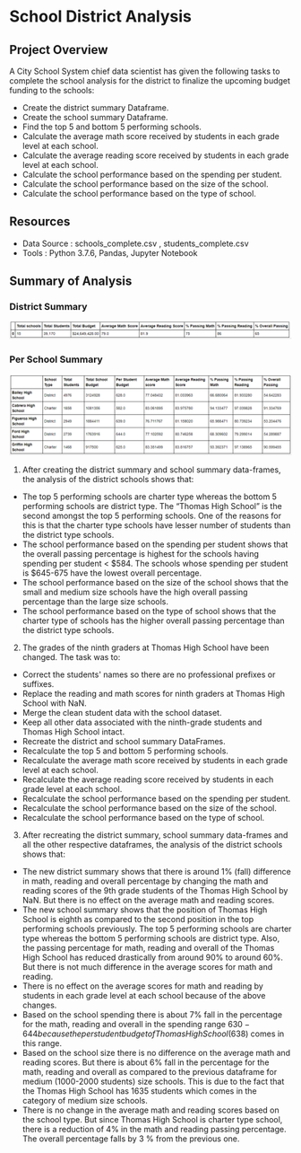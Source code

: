 # School District Analysis

## Project Overview 
A City School System chief data scientist has given the following tasks to complete the school analysis for the district to finalize the upcoming budget funding to the schools:
- Create the district summary Dataframe.
- Create the school summary Dataframe. 
- Find the top 5 and bottom 5 performing schools. 
- Calculate the average math score received by students in each grade level at each school. 
- Calculate the average reading score received by students in each grade level at each school. 
- Calculate the school performance based on the spending per student. 
- Calculate the school performance based on the size of the school. 
- Calculate the school performance based on the type of school. 

## Resources 
- Data Source : schools_complete.csv , students_complete.csv 
- Tools : Python 3.7.6, Pandas, Jupyter Notebook 
 
## Summary of Analysis

### District Summary

![alt text](https://github.com/ArchanaRohilla/School_District_Analysis/blob/master/images/district_summary.png)


### Per School Summary

![alt text](https://github.com/ArchanaRohilla/School_District_Analysis/blob/master/images/per_school_summary.png)


1. After creating the district summary and school summary data-frames, the analysis of the district schools shows that: 
- The top 5 performing schools are charter type whereas the bottom 5 performing schools are district type. The “Thomas High School” is the second amongst the top 5 performing schools. One of the reasons for this is that the charter type schools have lesser number of students than the district type schools. 
- The school performance based on the spending per student shows that the overall passing percentage is highest for the schools having spending per student < $584. The schools whose spending per student is $645-675 have the lowest overall percentage. 
- The school performance based on the size of the school shows that the small and medium size schools have the high overall passing percentage than the large size schools. 
- The school performance based on the type of school shows that the charter type of schools has the higher overall passing percentage than the district type schools. 
 



2. The grades of the ninth graders at Thomas High School have been changed. The task was to: 
- Correct the students' names so there are no professional prefixes or suffixes. 
- Replace the reading and math scores for ninth graders at Thomas High School with NaN. 
- Merge the clean student data with the school dataset.
- Keep all other data associated with the ninth-grade students and Thomas High School intact. 
- Recreate the district and school summary DataFrames.
- Recalculate the top 5 and bottom 5 performing schools.
- Recalculate the average math score received by students in each grade level at each school. 
- Recalculate the average reading score received by students in each grade level at each school.
- Recalculate the school performance based on the spending per student.
- Recalculate the school performance based on the size of the school.
- Recalculate the school performance based on the type of school. 
 
 
3. After recreating the district summary, school summary data-frames and all the other respective dataframes, the analysis of the district schools shows that: 
- The new district summary shows that there is around 1% (fall) difference in math, reading and overall percentage by changing the math and reading scores of the 9th grade students of the Thomas High School by NaN. But there is no effect on the average math and reading scores. 
- The new school summary shows that the position of Thomas High School is eighth as compared to the second position in the top performing schools previously. The top 5 performing schools are charter type whereas the bottom 5 performing schools are district type. Also, the passing percentage for math, reading and overall of the Thomas High School has reduced drastically from around 90% to around 60%. But there is not much difference in the average scores for math and reading. 
- There is no effect on the average scores for math and reading by students in each grade level at each school because of the above changes. 
- Based on the school spending there is about 7% fall in the percentage for the math, reading and overall in the spending range $630-644 because the per student budget of Thomas High School ($638) comes in this range. 
- Based on the school size there is no difference on the average math and reading scores. But there is about 6% fall in the percentage for the math, reading and overall as compared to the previous dataframe for medium (1000-2000 students) size schools. This is due to the fact that the Thomas High School has 1635 students which comes in the category of medium size schools. 
- There is no change in the average math and reading scores based on the school type. But since Thomas High School is charter type school, there is a reduction of 4% in the math and reading passing percentage. The overall percentage falls by 3 % from the previous one. 
 
 
